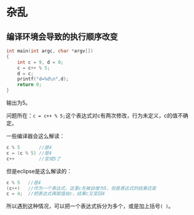# 杂乱

## 编译环境会导致的执行顺序改变

```c
int main(int argc, char *argv[])
{
    int c = 9, d = 0;
    c = c++ % 5;
    d = c;
    printf("d=%d\n",d);
    return 0;
}
```

输出为5。

问题所在：`c = c++ % 5;`这个表达式对c有两次修改，行为未定义，c的值不确定。

一些编译器会这么解读：

```c
c % 5       //是4
c = (c % 5) //是4
c++         //变成5了
```

但是eclipse是这么解读的：

```c
c % 5   //是4
(c++)   //作为一个表达式，这里c先被自增为5，但是表达式的结果还是
c = 4;  //把表达式再赋值给c，结果c又变回4
```

所以遇到这种情况，可以把一个表达式拆分为多个，或是加上括号` ( ) `。



